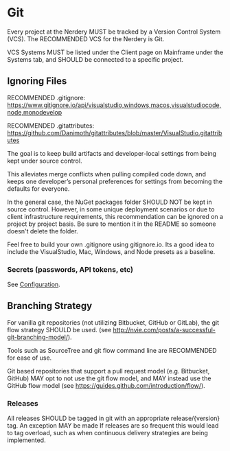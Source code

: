 # Git

Every project at the Nerdery MUST be tracked by a Version Control System (VCS).
The RECOMMENDED VCS for the Nerdery is Git.

VCS Systems MUST be listed under the Client page on Mainframe under the Systems
tab, and SHOULD be connected to a specific project.

## Ignoring Files

RECOMMENDED .gitignore:
https://www.gitignore.io/api/visualstudio,windows,macos,visualstudiocode,node,monodevelop

RECOMMENDED .gitattributes:
https://github.com/Danimoth/gitattributes/blob/master/VisualStudio.gitattributes

The goal is to keep build artifacts and developer-local settings from being kept
under source control.

This alleviates merge conflicts when pulling compiled code down, and keeps one
developer’s personal preferences for settings from becoming the defaults for
everyone.

In the general case, the NuGet packages folder SHOULD NOT be kept in source
control. However, in some unique deployment scenarios or due to client
infrastructure requirements, this recommendation can be ignored on a project by
project basis. Be sure to mention it in the README so someone doesn't delete the
folder.

Feel free to build your own .gitignore using gitignore.io. Its a good idea to
include the VisualStudio, Mac, Windows, and Node presets as a baseline.

### Secrets (passwords, API tokens, etc)

See [Configuration](configuration.md).

## Branching Strategy
For vanilla git repositories (not utilizing Bitbucket, GitHub or GitLab), the
git flow strategy SHOULD be used. (see
http://nvie.com/posts/a-successful-git-branching-model/).

Tools such as SourceTree and git flow command line are RECOMMENDED for ease of
use.

Git based repositories that support a pull request model (e.g. Bitbucket, GitHub)
MAY opt to not use the git flow model, and MAY instead use the GitHub flow model
(see https://guides.github.com/introduction/flow/).

### Releases

All releases SHOULD be tagged in git with an appropriate release/{version} tag.
An exception MAY be made If releases are so frequent this would lead to tag
overload, such as when continuous delivery strategies are being implemented.

